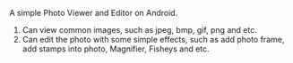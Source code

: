A simple Photo Viewer and Editor on Android.
1. Can view common images, such as jpeg, bmp, gif, png and etc.
2. Can edit the photo with some simple effects, such as add photo frame, add stamps into photo, Magnifier, Fisheys and etc.